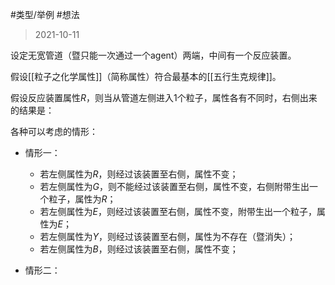 #类型/举例
#想法 

> 2021-10-11

设定无宽管道（暨只能一次通过一个agent）两端，中间有一个反应装置。

假设[[粒子之化学属性]]（简称属性）符合最基本的[[五行生克规律]]。

假设反应装置属性$R$，则当从管道左侧进入1个粒子，属性各有不同时，右侧出来的结果是：

各种可以考虑的情形：

- 情形一：
  - 若左侧属性为$R$，则经过该装置至右侧，属性不变；
  - 若左侧属性为$G$，则不能经过该装置至右侧，属性不变，右侧附带生出一个粒子，属性为$R$；
  - 若左侧属性为$E$，则经过该装置至右侧，属性不变，附带生出一个粒子，属性为$E$；
  - 若左侧属性为$Y$，则经过该装置至右侧，属性为不存在（暨消失）；
  - 若左侧属性为$B$，则经过该装置至右侧，属性不变；

- 情形二：